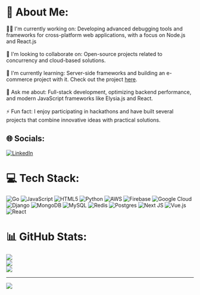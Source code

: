 # 💫 About Me:
👨‍💻 I'm currently working on: Developing advanced debugging tools and frameworks for cross-platform web applications, with a focus on Node.js and React.js<br><br>🤝 I'm looking to collaborate on: Open-source projects related to concurrency and cloud-based solutions.<br><br>🌱 I'm currently learning: Server-side frameworks and building an e-commerce project with it. Check out the project [here](https://github.com/kaicong12/Kekal).<br><br>💬 Ask me about: Full-stack development, optimizing backend performance, and modern JavaScript frameworks like Elysia.js and React.<br><br>⚡ Fun fact: I enjoy participating in hackathons and have built several projects that combine innovative ideas with practical solutions.


## 🌐 Socials:
[![LinkedIn](https://img.shields.io/badge/LinkedIn-%230077B5.svg?logo=linkedin&logoColor=white)](https://linkedin.com/in/tey-kai-cong-0777371a5) 

# 💻 Tech Stack:
![Go](https://img.shields.io/badge/go-%2300ADD8.svg?style=for-the-badge&logo=go&logoColor=white) ![JavaScript](https://img.shields.io/badge/javascript-%23323330.svg?style=for-the-badge&logo=javascript&logoColor=%23F7DF1E) ![HTML5](https://img.shields.io/badge/html5-%23E34F26.svg?style=for-the-badge&logo=html5&logoColor=white) ![Python](https://img.shields.io/badge/python-3670A0?style=for-the-badge&logo=python&logoColor=ffdd54) ![AWS](https://img.shields.io/badge/AWS-%23FF9900.svg?style=for-the-badge&logo=amazon-aws&logoColor=white) ![Firebase](https://img.shields.io/badge/firebase-%23039BE5.svg?style=for-the-badge&logo=firebase) ![Google Cloud](https://img.shields.io/badge/GoogleCloud-%234285F4.svg?style=for-the-badge&logo=google-cloud&logoColor=white) ![Django](https://img.shields.io/badge/django-%23092E20.svg?style=for-the-badge&logo=django&logoColor=white) ![MongoDB](https://img.shields.io/badge/MongoDB-%234ea94b.svg?style=for-the-badge&logo=mongodb&logoColor=white) ![MySQL](https://img.shields.io/badge/mysql-4479A1.svg?style=for-the-badge&logo=mysql&logoColor=white) ![Redis](https://img.shields.io/badge/redis-%23DD0031.svg?style=for-the-badge&logo=redis&logoColor=white) ![Postgres](https://img.shields.io/badge/postgres-%23316192.svg?style=for-the-badge&logo=postgresql&logoColor=white) ![Next JS](https://img.shields.io/badge/Next-black?style=for-the-badge&logo=next.js&logoColor=white) ![Vue.js](https://img.shields.io/badge/vue.js-%2335495e.svg?style=for-the-badge&logo=vuedotjs&logoColor=%234FC08D) ![React](https://img.shields.io/badge/react-%2320232a.svg?style=for-the-badge&logo=react&logoColor=%2361DAFB)
# 📊 GitHub Stats:
![](https://github-readme-stats.vercel.app/api?username=kaicong12&theme=react&hide_border=true&include_all_commits=true&count_private=false)<br/>
![](https://github-readme-streak-stats.herokuapp.com/?user=kaicong12&theme=react&hide_border=true)<br/>
![](https://github-readme-stats.vercel.app/api/top-langs/?username=kaicong12&theme=react&hide_border=true&include_all_commits=true&count_private=false&layout=compact)

---
[![](https://visitcount.itsvg.in/api?id=kaicong12&icon=0&color=0)](https://visitcount.itsvg.in)

<!-- Proudly created with GPRM ( https://gprm.itsvg.in ) -->
